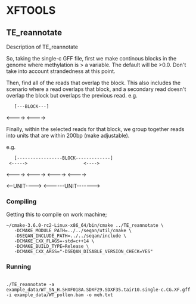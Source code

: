 # XFTOOLS

## TE_reannotate

Description of TE_reannotate

So, taking the single-c GFF file, first we make continous blocks in the 
genome where methylation is > a variable. The default will be >0.0. 
Don't take into account strandedness at this point. 

Then, find all of the reads that overlap the block. This also includes 
the scenario where a read overlaps that block, and a secondary read 
doesn't overlap the block but overlaps the previous read. e.g.

       [---BLOCK---]  
   <---->
<---->

Finally, within the selected reads for that block, we group together reads 
into units that are within 200bp (make adjustable).

e.g.

       [-----------------BLOCK-------------]
     <----->                     <---->
   <---->                                 <---->
<---->                                        <---->

<--UNIT---->                     <------UNIT------->



### Compiling

Getting this to compile on work machine;

```
~/cmake-3.6.0-rc2-Linux-x86_64/bin/cmake ../TE_reannotate \
   -DCMAKE_MODULE_PATH=../../seqan/util/cmake \
   -DSEQAN_INCLUDE_PATH=../../seqan/include \
   -DCMAKE_CXX_FLAGS=-std=c++14 \
   -DCMAKE_BUILD_TYPE=Release \
   -DCMAKE_CXX_ARGS="-DSEQAN_DISABLE_VERSION_CHECK=YES" 
```



### Running

```

./TE_reannotate -a example_data/WT_SN_H.SHXF018A.SDXF29.SDXF35.tair10.single-c.CG.XF.gff -i example_data/WT_pollen.bam -o meh.txt
```

